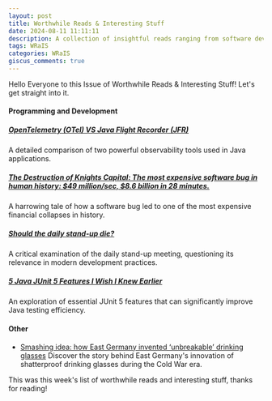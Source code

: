 ```yaml
---
layout: post
title: Worthwhile Reads & Interesting Stuff
date: 2024-08-11 11:11:11
description: A collection of insightful reads ranging from software development to fascinating historical inventions.
tags: WRaIS
categories: WRaIS
giscus_comments: true
---
```


Hello Everyone to this Issue of Worthwhile Reads & Interesting Stuff!
Let's get straight into it.

#### Programming and Development

##### [OpenTelemetry (OTel) VS Java Flight Recorder (JFR)](https://itnext.io/opentelemetry-otel-vs-java-flight-recorder-jfr-126a06fa7b20)

A detailed comparison of two powerful observability tools used in Java applications.

##### [The Destruction of Knights Capital: The most expensive software bug in human history: $49 million/sec, $8.6 billion in 28 minutes.](https://www.quora.com/What-is-the-costliest-coding-error-anyone-has-ever-made/answer/Theodore-Smith-9)

A harrowing tale of how a software bug led to one of the most expensive financial collapses in history.

##### [Should the daily stand-up die?](https://leaddev.com/process/should-daily-stand-die)

A critical examination of the daily stand-up meeting, questioning its relevance in modern development practices.

##### [5 Java JUnit 5 Features I Wish I Knew Earlier](https://igorstechnoclub.com/java-junit5-new-features/)

An exploration of essential JUnit 5 features that can significantly improve Java testing efficiency.

#### Other

- [Smashing idea: how East Germany invented ‘unbreakable’ drinking glasses](https://www.theguardian.com/artanddesign/article/2024/aug/06/superfest-unbreakable-drinking-glasses-east-germany)
  Discover the story behind East Germany's innovation of shatterproof drinking glasses during the Cold War era.

This was this week's list of worthwhile reads and interesting stuff, thanks for reading!
